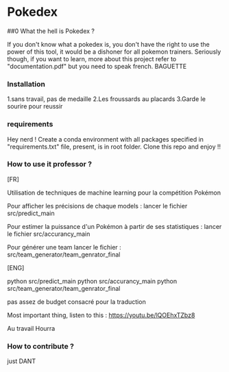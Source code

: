 # Pokedex

##0 What the hell is Pokedex ?

If you don't know what a pokedex is, you don't have the right to use the power of this tool, it would be a dishoner for all pokemon trainers.
Seriously though, if you want to learn, more about this project refer to "documentation.pdf" but you need to speak french. BAGUETTE

### Installation

1.sans travail, pas de medaille
2.Les froussards au placards
3.Garde le sourire pour reussir

### requirements

Hey nerd ! Create a conda environment with all packages specified in "requirements.txt" file, present, is in root folder.
Clone this repo and enjoy !!

### How to use it professor ?

[FR]

Utilisation de techniques de machine learning pour la compétition Pokémon

Pour afficher les précisions de chaque models :
lancer le fichier src/predict_main

Pour estimer la puissance d'un Pokémon à partir de ses statistiques :
lancer le fichier src/accurancy_main

Pour générer une team lancer le fichier :
src/team_generator/team_genrator_final

[ENG]

python src/predict_main
python src/accurancy_main
python src/team_generator/team_genrator_final

pas assez de budget consacré pour la traduction 

Most important thing, listen to this : https://youtu.be/lQOEhxTZbz8

Au travail
Hourra

### How to contribute ?

just DANT


